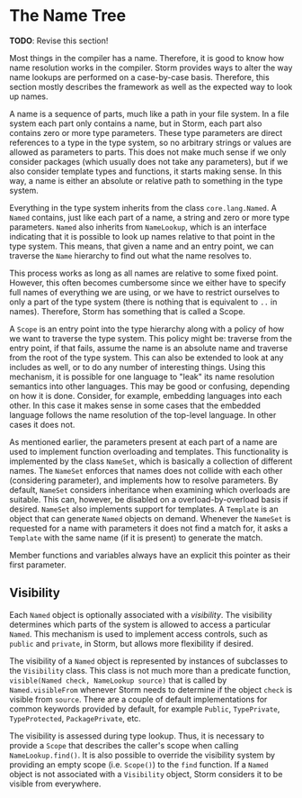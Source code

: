 The Name Tree
=============

**TODO**: Revise this section!

Most things in the compiler has a name. Therefore, it is good to know how name resolution works
in the compiler. Storm provides ways to alter the way name lookups are performed on a case-by-case
basis. Therefore, this section mostly describes the framework as well as the expected way to look up
names.

A name is a sequence of parts, much like a path in your file system. In a file system each part only
contains a name, but in Storm, each part also contains zero or more type parameters. These type
parameters are direct references to a type in the type system, so no arbitrary strings or values are
allowed as parameters to parts. This does not make much sense if we only consider packages (which
usually does not take any parameters), but if we also consider template types and functions, it
starts making sense. In this way, a name is either an absolute or relative path to something in the
type system.

Everything in the type system inherits from the class `core.lang.Named`. A `Named` contains, just
like each part of a name, a string and zero or more type parameters. `Named` also inherits from
`NameLookup`, which is an interface indicating that it is possible to look up names relative to that
point in the type system. This means, that given a name and an entry point, we can traverse the
`Name` hierarchy to find out what the name resolves to.

This process works as long as all names are relative to some fixed point. However, this often
becomes cumbersome since we either have to specify full names of everything we are using, or we have
to restrict ourselves to only a part of the type system (there is nothing that is equivalent to `..`
in names). Therefore, Storm has something that is called a Scope.

A `Scope` is an entry point into the type hierarchy along with a policy of how we want to traverse
the type system. This policy might be: traverse from the entry point, if that fails, assume the name
is an absolute name and traverse from the root of the type system. This can also be extended to look
at any includes as well, or to do any number of interesting things. Using this mechanism, it is
possible for one language to "leak" its name resolution semantics into other languages. This may be
good or confusing, depending on how it is done. Consider, for example, embedding languages into each
other. In this case it makes sense in some cases that the embedded language follows the name
resolution of the top-level language. In other cases it does not.

As mentioned earlier, the parameters present at each part of a name are used to implement function
overloading and templates. This functionality is implemented by the class `NameSet`, which is
basically a collection of different names. The `NameSet` enforces that names does not collide with
each other (considering parameter), and implements how to resolve parameters. By default, `NameSet`
considers inheritance when examining which overloads are suitable. This can, however, be disabled on
a overload-by-overload basis if desired. `NameSet` also implements support for templates. A
`Template` is an object that can generate `Named` objects on demand. Whenever the `NameSet` is
requested for a name with parameters it does not find a match for, it asks a `Template` with the
same name (if it is present) to generate the match.

Member functions and variables always have an explicit this pointer as their first parameter.


Visibility
-----------

Each `Named` object is optionally associated with a *visibility*. The visibility determines which
parts of the system is allowed to access a particular `Named`. This mechanism is used to implement
access controls, such as `public` and `private`, in Storm, but allows more flexibility if desired.

The visibility of a `Named` object is represented by instances of subclasses to the `Visibility`
class. This class is not much more than a predicate function, `visible(Named check, NameLookup source)`
that is called by `Named.visibleFrom` whenever Storm needs to determine if the object `check` is visible
from `source`. There are a couple of default implementations for common keywords provided by default, for
example `Public`, `TypePrivate`, `TypeProtected`, `PackagePrivate`, etc.

The visibility is assessed during type lookup. Thus, it is necessary to provide a `Scope` that
describes the caller's scope when calling `NameLookup.find()`. It is also possible to override the
visibility system by providing an empty scope (i.e. `Scope()`) to the `find` function. If a `Named`
object is not associated with a `Visibility` object, Storm considers it to be visible from everywhere.
